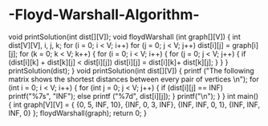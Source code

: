 # -Floyd-Warshall-Algorithm-
void printSolution(int dist[][V]);
void floydWarshall (int graph[][V])
{
  int dist[V][V], i, j, k;
   for (i = 0; i < V; i++)
    for (j = 0; j < V; j++)
      dist[i][j] = graph[i][j];
      for (k = 0; k < V; k++)
      {
        for (i = 0; i < V; i++)
        {
          for (j = 0; j < V; j++)
          {
            if (dist[i][k] + dist[k][j] < dist[i][j])
            dist[i][j] = dist[i][k]+ dist[k][j];
          }
        }
      }
   printSolution(dist);
}
void printSolution(int dist[][V])
{
  printf ("The following matrix shows the shortest distances between every pair of vertices \n");
  for (int i = 0; i < V; i++)
  {
    for (int j = 0; j < V; j++)
    {
      if (dist[i][j] == INF)
        printf("%7s", "INF");
      else
        printf ("%7d", dist[i][j]);
    }
    printf("\n");
  }
}
int main()
{
  int graph[V][V] = { {0, 5, INF, 10},
                    {INF, 0, 3, INF},
                    {INF, INF, 0, 1},
                    {INF, INF, INF, 0}
                    };
  floydWarshall(graph);
  return 0;
}
